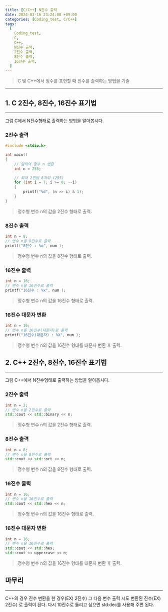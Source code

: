 ```yaml
---
title: [C/C++] N진수 출력
date: 2024-03-16 23:24:00 +09:00
categories: [Coding_test, C/C++]
tags:
  [
    Coding_test,
    C,
    C++,
    N진수 출력,
    2진수 출력,
    8진수 출력,
    16진수 출력,
  ]
---
```


> C 및 C++에서 정수를 표현할 때 진수를 출력하는 방법을 기술

---

## 1. C 2진수, 8진수, 16진수 표기법
---
그럼 C에서 N진수형태로 출력하는 방법을 알아봅시다.

### 2진수 출력
```cpp
#include <stdio.h>

int main()
{
	// 임의의 정수 n 변환
	int n = 255;

	// 최대 2진법 8자리 (255)
	for (int i = 7; i >= 0; --i)
	{
		printf("%d", (n >> i) & 1);
	}
}
```

> 정수형 변수 n의 값을 2진수 형태로 출력.

### 8진수 출력
```cpp
int n = 8;
// 변수 n을 8진수로 출력
printf("8진수 : %o", num );
```

> 정수형 변수 n의 값을 8진수 형태로 출력.

### 16진수 출력
```cpp
int n = 16;
// 변수 n을 16진수로 출력
printf("16진수 : %x", num );
```

> 정수형 변수 n의 값을 16진수 형태로 출력.

### 16진수 대문자 변환
```cpp
int n = 16;
// 변수 n을 16진수(대문자)로 출력
printf("16진수(대문자) : %X", num );
```

> 정수형 변수 n의 값을 16진수 형태를 대문자 변환 후 출력.

## 2. C++ 2진수, 8진수, 16진수 표기법
---
그럼 C++에서 N진수형태로 출력하는 방법을 알아봅시다.  

### 2진수 출력
```cpp
int n = 2;
// 변수 n을 2진수로 출력
std::cout << std::binary << n;
```

> 정수형 변수 n의 값을 2진수 형태로 출력.

### 8진수 출력
```cpp
int n = 8;
// 변수 n을 8진수로 출력
std::cout << std::oct << n;
```

> 정수형 변수 n의 값을 8진수 형태로 출력.

### 16진수 출력
```cpp
int n = 16;
// 변수 n을 16진수로 출력
std::cout << std::hex << n;
```

> 정수형 변수 n의 값을 16진수 형태로 출력.

### 16진수 대문자 변환
```cpp
int n = 16;
// 변수 n을 16진수로 출력
std::cout << std::hex;
std::cout << uppercase << n;
```

> 정수형 변수 n의 값을 16진수 형태를 대문자 변환 후 출력.

## 마무리
---
C++의 경우 진수 변환을 한 경우(EX) 2진수) 그 다음 변수 출력 시도 변환된 진수(EX) 2진수) 로 출력이 된다. 다시 10진수로 돌리고 싶으면 std:dec를 사용해 주면 된다.
